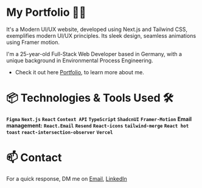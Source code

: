 # My Portfolio 👋🏼

It's a Modern UI/UX website, developed using Next.js and Tailwind CSS, exemplifies modern UI/UX principles. Its sleek design, seamless animations using Framer motion.

I'm a 25-year-old Full-Stack Web Developer based in Germany, with a unique background in Environmental Process Engineering.

- Check it out here [Portfolio](https://www.walidka-portfolio.com/), to learn more about me.

# 📦 Technologies & Tools Used 🛠️

**`Figma`** **`Next.js`** **`React`** **`Context API`** **`TypeScript`** **`ShadcnUI`** **`Framer-Motion`**
**Email management:** **`React.Email`** **`Resend`** **`React-icons`** **`tailwind-merge`** **`React hot toast`** **`react-intersection-observer`** **`Vercel`**

# 📫 Contact

For a quick response, DM me on [Email](mailto:kouiderayadwalid@gmail.com), [LinkedIn](https://www.linkedin.com/in/walid-kouider-ayad)
